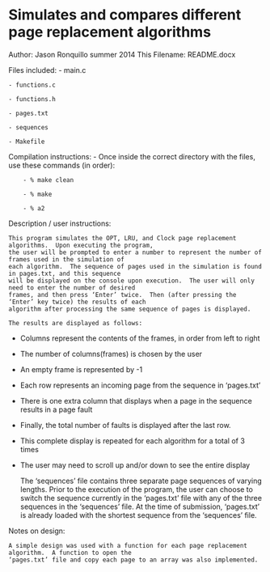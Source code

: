 Simulates and compares different page replacement algorithms
========
Author:  Jason Ronquillo
summer 2014
This Filename:  README.docx

Files included:
	- main.c
	
	- functions.c
	
	- functions.h
	
	- pages.txt
	
	- sequences
	
	- Makefile

Compilation instructions:
	- Once inside the correct directory with the files, use these commands (in order):
	
		- % make clean
		
		- % make
		
		- % a2

Description / user instructions: 

	This program simulates the OPT, LRU, and Clock page replacement algorithms.  Upon executing the program, 
	the user will be prompted to enter a number to represent the number of frames used in the simulation of 
	each algorithm.  The sequence of pages used in the simulation is found in pages.txt, and this sequence 
	will be displayed on the console upon execution.  The user will only need to enter the number of desired 
	frames, and then press ‘Enter’ twice.  Then (after pressing the ‘Enter’ key twice) the results of each 
	algorithm after processing the same sequence of pages is displayed.
	
	The results are displayed as follows:
	
  - Columns represent the contents of the frames, in order from left to right
  
  - The number of columns(frames) is chosen by the user
  
  - An empty frame is represented by -1
  
  - Each row represents an incoming page from the sequence in ‘pages.txt’
  
  - There is one extra column that displays when a page in the sequence results in a page fault
  
  - Finally, the total number of faults is displayed after the last row.
  
  - This complete display is repeated for each algorithm for a total of 3 times
  
  - The user may need to scroll up and/or down to see the entire display
  

	The ‘sequences’ file contains three separate page sequences of varying lengths.  Prior to the 
	execution of the program, the user can choose to switch the sequence currently in the ‘pages.txt’ 
	file with any of the three sequences in the ‘sequences’ file.  At the time of submission, ‘pages.txt’
	is already loaded with the shortest sequence from the ‘sequences’ file.  

	 

Notes on design:

	A simple design was used with a function for each page replacement algorithm.  A function to open the
	‘pages.txt’ file and copy each page to an array was also implemented.  



